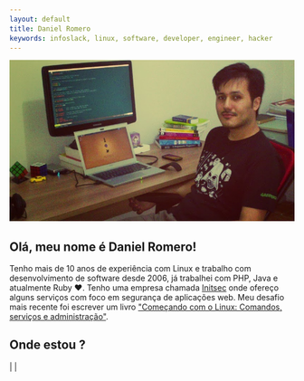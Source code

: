 ```yaml
---
layout: default
title: Daniel Romero
keywords: infoslack, linux, software, developer, engineer, hacker
---
```


<p align="center"><img src="/images/daniel.png" alt="Daniel Romero" /></p>

## Olá, meu nome é Daniel Romero!

Tenho mais de 10 anos de experiência com Linux e trabalho com desenvolvimento de
software desde 2006, já trabalhei com PHP, Java e atualmente Ruby ♥. Tenho uma
empresa chamada [Initsec](http://initsec.com) onde ofereço alguns serviços com
foco em segurança de aplicações web. Meu desafio mais recente foi escrever
um livro ["Começando com o Linux: Comandos, serviços e administração"](http://www.casadocodigo.com.br/products/livro-linux).

## Onde estou ?

<a href="https://github.com/infoslack"><i class="icon-github-alt icon-large"></i></a> |
<a href="http://www.linkedin.com/in/infoslack"><i class="icon-linkedin icon-large"></i></a> |
<a href="https://twitter.com/infoslack"><i class="icon-twitter icon-large"></i></a>
